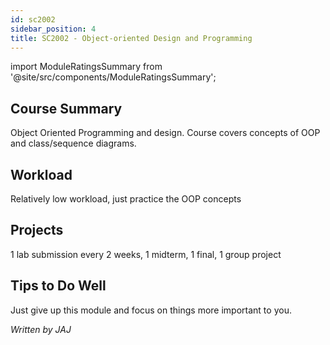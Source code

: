 ```yaml
---
id: sc2002
sidebar_position: 4
title: SC2002 - Object-oriented Design and Programming
---
```






import ModuleRatingsSummary from '@site/src/components/ModuleRatingsSummary';

<ModuleRatingsSummary 
  lectureClarity={3}
  contentRelevance={5}
  contentDifficulty={4}
  overallWorkload={4}
  teamDependency={5}
/>

## Course Summary

Object Oriented Programming and design. Course covers concepts of OOP and class/sequence diagrams.

## Workload

Relatively low workload, just practice the OOP concepts

## Projects

1 lab submission every 2 weeks, 1 midterm, 1 final, 1 group project

## Tips to Do Well

Just give up this module and focus on things more important to you.

*Written by JAJ*
